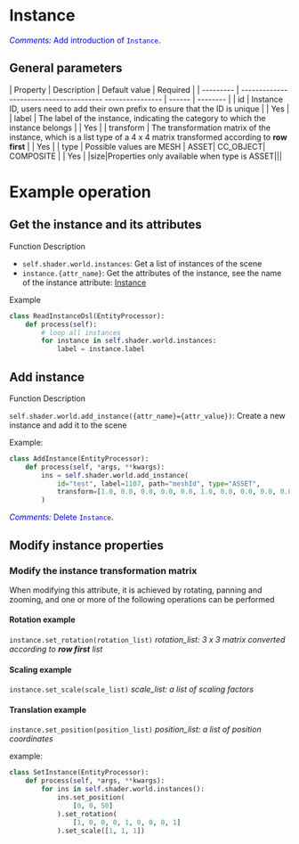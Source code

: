 # Instance

<span style="color:blue">*Comments:* Add introduction of `Instance`</span>.

## General parameters
| Property | Description | Default value | Required |
| --------- | --------------------------------------- ---------------- | ------ | -------- |
| id | Instance ID, users need to add their own prefix to ensure that the ID is unique | | Yes |
| label | The label of the instance, indicating the category to which the instance belongs | | Yes |
| transform | The transformation matrix of the instance, which is a list type of a 4 x 4 matrix transformed according to **row first** | | Yes |
| type | Possible values are MESH \| ASSET\| CC_OBJECT\| COMPOSITE | | Yes |
|size|Properties only available when type is ASSET|||


# Example operation

<!-- toc -->

## Get the instance and its attributes
Function Description
* ```self.shader.world.instances```: Get a list of instances of the scene
* ```instance.{attr_name}```: Get the attributes of the instance, see the name of the instance attribute: [Instance](../dsl/instance.md)

Example
```python
class ReadInstanceDsl(EntityProcessor):
    def process(self):
        # loop all instances
        for instance in self.shader.world.instances:
            label = instance.label
```

## Add instance
Function Description

```self.shader.world.add_instance({attr_name}={attr_value})```: Create a new instance and add it to the scene

Example:

```python
class AddInstance(EntityProcessor):
    def process(self, *args, **kwargs):
        ins = self.shader.world.add_instance(
            id="test", label=1107, path="meshId", type="ASSET",
            transform=[1.0, 0.0, 0.0, 0.0, 0.0, 1.0, 0.0, 0.0, 0.0, 0.0, 1.0, 0.0, 0.0, 0.0, 0.0, 1.0]
        )
```


<span style="color:blue">*Comments:* Delete `Instance`</span>.
## Modify instance properties
### Modify the instance transformation matrix
When modifying this attribute, it is achieved by rotating, panning and zooming, and one or more of the following operations can be performed
#### Rotation example
`instance.set_rotation(rotation_list)`
*rotation_list: 3 x 3 matrix converted according to **row first** list*

#### Scaling example
`instance.set_scale(scale_list)`
*scale_list: a list of scaling factors*

#### Translation example
`instance.set_position(position_list)`
*position_list: a list of position coordinates*

example:
```python
class SetInstance(EntityProcessor):
    def process(self, *args, **kwargs):
        for ins in self.shader.world.instances():
            ins.set_position(
                [0, 0, 50]
            ).set_rotation(
                [1, 0, 0, 0, 1, 0, 0, 0, 1]
            ).set_scale([1, 1, 1])

```

